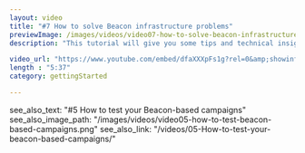 ```yaml
---
layout: video
title: "#7 How to solve Beacon infrastructure problems"
previewImage: /images/videos/video07-how-to-solve-beacon-infrastructure-problems.png
description: "This tutorial will give you some tips and technical insights to help you solve the problems you may encounter during your first steps with Beacons and Sensorberg Cloud Services."

video_url: "https://www.youtube.com/embed/dfaXXXpFs1g?rel=0&amp;showinfo=0"
length : "5:37"
category: gettingStarted

---
```


see_also_text: "#5 How to test your Beacon-based campaigns"
see_also_image_path: "/images/videos/video05-how-to-test-beacon-based-campaigns.png"
see_also_link: "/videos/05-How-to-test-your-beacon-based-campaigns/"